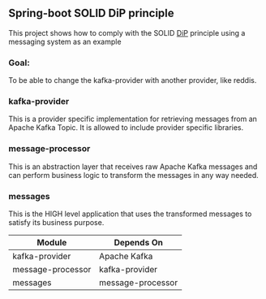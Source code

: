 ## Spring-boot SOLID DiP principle

This project shows how to comply with the SOLID [DiP](https://en.wikipedia.org/wiki/Dependency_inversion_principle)
principle using a messaging system as an example

### Goal: 
To be able to change the kafka-provider with another provider, like reddis.

### kafka-provider
This is a provider specific implementation for retrieving messages from an Apache Kafka Topic.
It is allowed to include provider specific libraries.

### message-processor
This is an abstraction layer that receives raw Apache Kafka messages and can perform
business logic to transform the messages in any way needed.

### messages
This is the HIGH level application that uses the transformed messages to satisfy its business purpose.



| Module      | Depends On |
| ----------- | ----------- |
| kafka-provider      | Apache Kafka       |
| message-processor    | kafka-provider        |
| messages  | message-processor |
 
